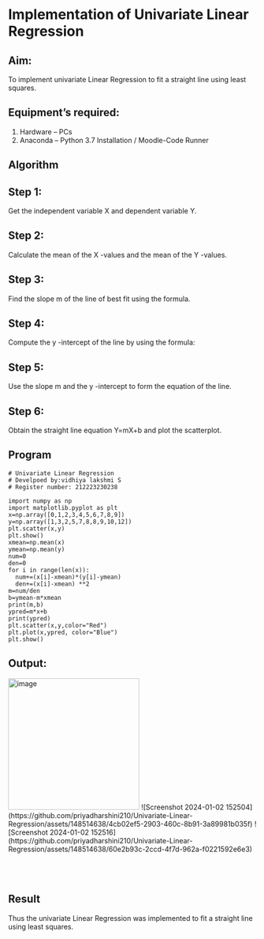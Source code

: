 # Implementation of Univariate Linear Regression
## Aim:
To implement univariate Linear Regression to fit a straight line using least squares.
## Equipment’s required:
1.	Hardware – PCs
2.	Anaconda – Python 3.7 Installation / Moodle-Code Runner
## Algorithm
## Step 1:
Get the independent variable X and dependent variable Y.
## Step 2:
Calculate the mean of the X -values and the mean of the Y -values.
## Step 3:
Find the slope m of the line of best fit using the formula.
## Step 4:
Compute the y -intercept of the line by using the formula:   
## Step 5:
Use the slope m and the y -intercept to form the equation of the line.
## Step 6:
Obtain the straight line equation Y=mX+b and plot the scatterplot.
## Program
```
# Univariate Linear Regression
# Develpoed by:vidhiya lakshmi S
# Register number: 212223230238

import numpy as np
import matplotlib.pyplot as plt 
x=np.array([0,1,2,3,4,5,6,7,8,9])
y=np.array([1,3,2,5,7,8,8,9,10,12])
plt.scatter(x,y)
plt.show()
xmean=np.mean(x)
ymean=np.mean(y)
num=0
den=0
for i in range(len(x)):
  num+=(x[i]-xmean)*(y[i]-ymean)
  den+=(x[i]-xmean) **2
m=num/den
b=ymean-m*xmean
print(m,b)
ypred=m*x+b
print(ypred)
plt.scatter(x,y,color="Red")
plt.plot(x,ypred, color="Blue")
plt.show()
```
## Output:
<img width="266" alt="image" src="https://github.com/saravidhya/Univariate-Linear-Regression/assets/87062069/1b73307b-1227-47ad-a062-28c5df9f3f8b">
![Screenshot 2024-01-02 152504](https://github.com/priyadharshini210/Univariate-Linear-Regression/assets/148514638/4cb02ef5-2903-460c-8b91-3a89981b035f)
![Screenshot 2024-01-02 152516](https://github.com/priyadharshini210/Univariate-Linear-Regression/assets/148514638/60e2b93c-2ccd-4f7d-962a-f0221592e6e3)
</br>
</br>
</br>
</br>

## Result
Thus the univariate Linear Regression was implemented to fit a straight line using least squares.
